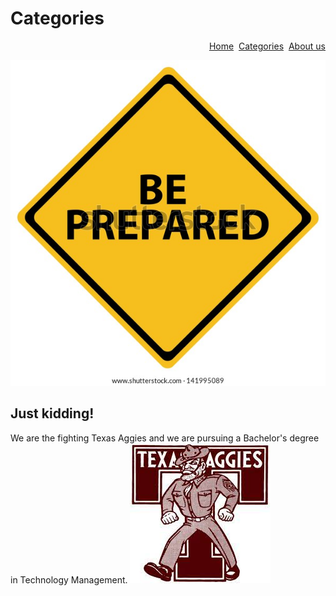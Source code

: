 <h1> Categories</h1>

<div align="right"><a href="https://coressj.github.io/Project1" target="_top">Home</a>&nbsp <a href="https://coressj.github.io/Project1/page2" target="_top">Categories</a>&nbsp <a href="https://coressj.github.io/Project1/page3" target="_top">About us</a> </div>

![Thumbnail of warning](be.jpg)
## Just kidding! ##
 We are the fighting Texas Aggies and we are pursuing a Bachelor's degree in Technology Management.
![Thumbnail of Aggies](tamu.jpg)
